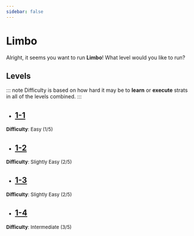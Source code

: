 ```yaml
---
sidebar: false
---
```


# Limbo

Alright, it seems you want to run **Limbo**! What level would you like to run?

## Levels
::: note
Difficulty is based on how hard it may be to **learn** or **execute** strats in all of the levels combined.
:::

- ## [1-1](/any/1-limbo/any-1-1.md)
<font size="2">
    <b>Difficulty</b>: Easy (1/5)
</font>

- ## [1-2](/any/1-limbo/any-1-2.md)
<font size="2">
    <b>Difficulty</b>: Slightly Easy (2/5)
</font>

- ## [1-3](/any/1-limbo/any-1-3.md)
<font size="2">
    <b>Difficulty</b>:  Slightly Easy (2/5)
</font>

- ## [1-4](/any/1-limbo/any-1-4.md)
<font size="2">
    <b>Difficulty</b>: Intermediate (3/5)
</font>